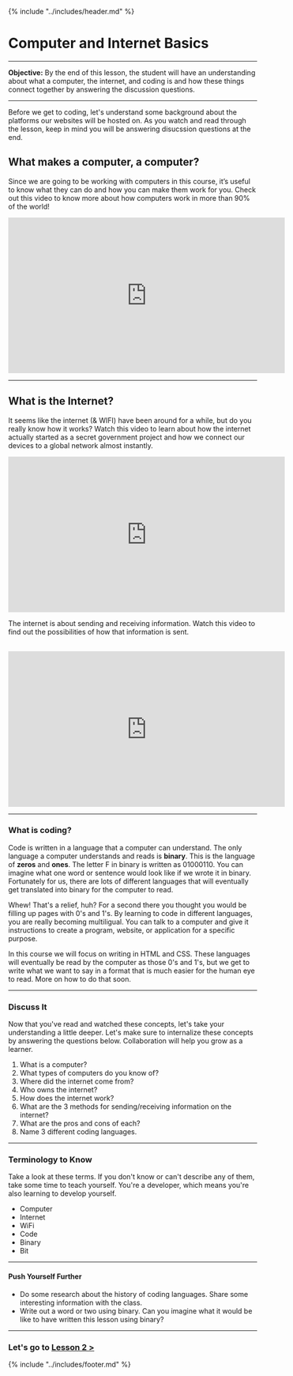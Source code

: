 {% include "../includes/header.md" %}

# Computer and Internet Basics

*****

**Objective:** By the end of this lesson, the student will have an understanding about what a computer, the internet, and coding is and how these things connect together by answering the discussion questions.

*****

Before we get to coding, let's understand some background about the platforms our websites will be hosted on.  As you watch and read through the lesson, keep in mind you will be answering disucssion questions at the end. 

## What makes a computer, a computer?

Since we are going to be working with computers in this course, it’s useful to know what they can do and how you can make them work for you. Check out this video to know more about how computers work in more than 90% of the world!

<iframe width="560" height="315" src="https://www.youtube.com/embed/mCq8-xTH7jA" frameborder="0" allow="accelerometer; autoplay; encrypted-media; gyroscope; picture-in-picture" allowfullscreen></iframe>

*****

## What is the Internet?

It seems like the internet (& WIFI) have been around for a while, but do you really know how it works? Watch this video to learn about how the internet actually started as a secret government project and how we connect our devices to a global network almost instantly.

<iframe width="560" height="315" src="https://www.youtube.com/embed/Dxcc6ycZ73M" frameborder="0" allow="accelerometer; autoplay; encrypted-media; gyroscope; picture-in-picture" allowfullscreen></iframe>

<br>

The internet is about sending and receiving information.  Watch this video to find out the possibilities of how that information is sent.

<br>

<iframe src="https://www.youtube.com/embed/ZhEf7e4kopM" width="560" height="315"  frameborder="0" allow="accelerometer; autoplay; encrypted-media; gyroscope; picture-in-picture" allowfullscreen></iframe>

*****

### What is coding?

Code is written in a language that a computer can understand.  The only language a computer understands and reads is **binary**.  This is the language of **zeros** and **ones**. The letter F in binary is written as 01000110. You can imagine what one word or sentence would look like if we wrote it in binary. Fortunately for us, there are lots of different languages that will eventually get translated into binary for the computer to read.  

Whew! That's a relief, huh?  For a second there you thought you would be filling up pages with 0's and 1's.  By learning to code in different languages, you are really becoming multiligual.  You can talk to a computer and give it instructions to create a program, website, or application for a specific purpose.  

In this course we will focus on writing in HTML and CSS. These languages will eventually be read by the computer as those 0's and 1's, but we get to write what we want to say in a format that is much easier for the human eye to read.  More on how to do that soon.  
<!-- @TODO ^^^ Replace Example Text ^^^ -->

******

### Discuss It

Now that you've read and watched these concepts, let's take your understanding a little deeper. Let's make sure to internalize these concepts by answering the questions below. Collaboration will help you grow as a learner.

1. What is a computer?
1. What types of computers do you know of?
1. Where did the internet come from?
1. Who owns the internet?
1. How does the internet work?
1. What are the 3 methods for sending/receiving information on the internet?
1. What are the pros and cons of each?
1. Name 3 different coding languages.


******

### Terminology to Know
<!-- @TODO ATTENTION: DEVELOPER, In this section, we list terms students should now and be able to discuss at this point. Be sure to list a few for the students to jot down and work with. -->
Take a look at these terms. If you don't know or can't describe any of them, take some time to teach yourself. You're a developer, which means you're also learning to develop yourself.

- Computer
- Internet
- WiFi
- Code
- Binary
- Bit

******

#### Push Yourself Further

- Do some research about the history of coding languages.  Share some interesting information with the class.
- Write out a word or two using binary.  Can you imagine what it would be like to have written this lesson using binary?

******

### Let's go to [Lesson 2 >](HTML-Intro.md)

{% include "../includes/footer.md" %}
